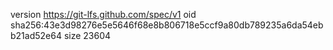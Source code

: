 version https://git-lfs.github.com/spec/v1
oid sha256:43e3d98276e5e5646f68e8b806718e5ccf9a80db789235a6da54ebb21ad52e64
size 23604
